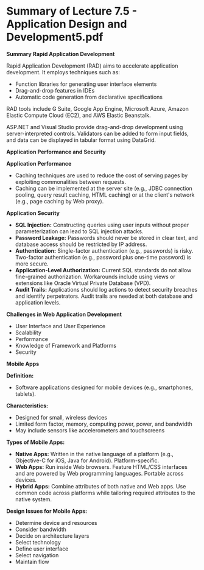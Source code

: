 #  Summary of Lecture 7.5 - Application Design and Development5.pdf 
**Summary**
**Rapid Application Development**

Rapid Application Development (RAD) aims to accelerate application development. It employs techniques such as:

* Function libraries for generating user interface elements
* Drag-and-drop features in IDEs
* Automatic code generation from declarative specifications

RAD tools include G Suite, Google App Engine, Microsoft Azure, Amazon Elastic Compute Cloud (EC2), and AWS Elastic Beanstalk.

ASP.NET and Visual Studio provide drag-and-drop development using server-interpreted controls. Validators can be added to form input fields, and data can be displayed in tabular format using DataGrid.

**Application Performance and Security**

**Application Performance**

* Caching techniques are used to reduce the cost of serving pages by exploiting commonalities between requests.
* Caching can be implemented at the server site (e.g., JDBC connection pooling, query result caching, HTML caching) or at the client's network (e.g., page caching by Web proxy).

**Application Security**

* **SQL Injection:** Constructing queries using user inputs without proper parameterization can lead to SQL injection attacks.
* **Password Leakage:** Passwords should never be stored in clear text, and database access should be restricted by IP address.
* **Authentication:** Single-factor authentication (e.g., passwords) is risky. Two-factor authentication (e.g., password plus one-time password) is more secure.
* **Application-Level Authorization:** Current SQL standards do not allow fine-grained authorization. Workarounds include using views or extensions like Oracle Virtual Private Database (VPD).
* **Audit Trails:** Applications should log actions to detect security breaches and identify perpetrators. Audit trails are needed at both database and application levels.

**Challenges in Web Application Development**

* User Interface and User Experience
* Scalability
* Performance
* Knowledge of Framework and Platforms
* Security

**Mobile Apps**

**Definition:**

* Software applications designed for mobile devices (e.g., smartphones, tablets).

**Characteristics:**

* Designed for small, wireless devices
* Limited form factor, memory, computing power, power, and bandwidth
* May include sensors like accelerometers and touchscreens

**Types of Mobile Apps:**

* **Native Apps:** Written in the native language of a platform (e.g., Objective-C for iOS, Java for Android). Platform-specific.
* **Web Apps:** Run inside Web browsers. Feature HTML/CSS interfaces and are powered by Web programming languages. Portable across devices.
* **Hybrid Apps:** Combine attributes of both native and Web apps. Use common code across platforms while tailoring required attributes to the native system.

**Design Issues for Mobile Apps:**

* Determine device and resources
* Consider bandwidth
* Decide on architecture layers
* Select technology
* Define user interface
* Select navigation
* Maintain flow
